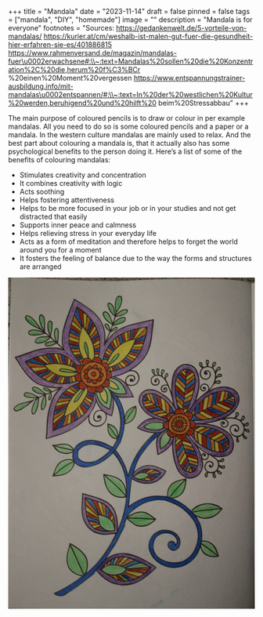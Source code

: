 +++
title = "Mandala"
date = "2023-11-14"
draft = false
pinned = false
tags = ["mandala", "DIY", "homemade"]
image = ""
description = "Mandala is for everyone"
footnotes = "Sources: https://gedankenwelt.de/5-vorteile-von-mandalas/ https://kurier.at/cm/weshalb-ist-malen-gut-fuer-die-gesundheit-hier-erfahren-sie-es/401886815 https://www.rahmenversand.de/magazin/mandalas-fuer\u0002erwachsene#:\\~:text=Mandalas%20sollen%20die%20Konzentration%2C%20die,herum%20f%C3%BCr %20einen%20Moment%20vergessen https://www.entspannungstrainer-ausbildung.info/mit-mandalas\u0002entspannen/#:\\~:text=In%20der%20westlichen%20Kultur%20werden,beruhigend%20und%20hilft%20 beim%20Stressabbau"
+++
<!--StartFragment-->

The main purpose of coloured pencils is to draw or colour in per example mandalas. All you need to do so is some coloured pencils and a paper or a mandala. In the western culture mandalas are mainly used to relax. And the best part about colouring a mandala is, that it actually also has some psychological benefits to the person doing it. Here’s a list of some of the benefits of colouring mandalas: 

* Stimulates creativity and concentration 
* It combines creativity with logic 
* Acts soothing 
* Helps fostering attentiveness 
* Helps to be more focused in your job or in your studies and not get distracted that easily 
* Supports inner peace and calmness 
* Helps relieving stress in your everyday life 
* Acts as a form of meditation and therefore helps to forget the world around you for a moment
* It fosters the feeling of balance due to the way the forms and structures are arranged

<!--EndFragment-->

![Our Final Product](1.jpg)